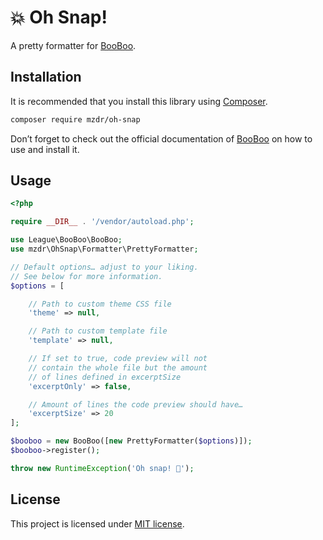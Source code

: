 # 💥 Oh Snap!

A pretty formatter for [BooBoo].

## Installation

It is recommended that you install this library using [Composer].

```bash
composer require mzdr/oh-snap
```

Don’t forget to check out the official documentation of [BooBoo] on how to use and install it.

## Usage

```php
<?php

require __DIR__ . '/vendor/autoload.php';

use League\BooBoo\BooBoo;
use mzdr\OhSnap\Formatter\PrettyFormatter;

// Default options… adjust to your liking.
// See below for more information.
$options = [

    // Path to custom theme CSS file
    'theme' => null,

    // Path to custom template file
    'template' => null,

    // If set to true, code preview will not
    // contain the whole file but the amount
    // of lines defined in excerptSize
    'excerptOnly' => false,

    // Amount of lines the code preview should have…
    'excerptSize' => 20
];

$booboo = new BooBoo([new PrettyFormatter($options)]);
$booboo->register();

throw new RuntimeException('Oh snap! 🙈');
```

## License

This project is licensed under [MIT license].

[BooBoo]: https://github.com/thephpleague/booboo
[Composer]: https://getcomposer.org/doc/00-intro.md
[MIT license]: ./LICENSE
